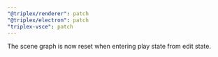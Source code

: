 ```yaml
---
"@triplex/renderer": patch
"@triplex/electron": patch
"triplex-vsce": patch
---
```


The scene graph is now reset when entering play state from edit state.
